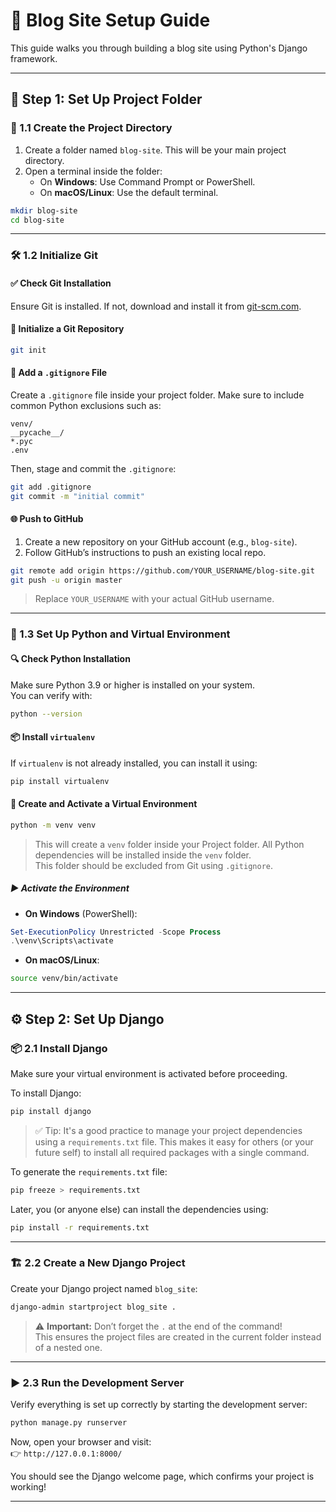 # 📝 Blog Site Setup Guide

This guide walks you through building a blog site using Python's Django framework.

---

## 🚀 Step 1: Set Up Project Folder

### 📁 1.1 Create the Project Directory

1. Create a folder named `blog-site`. This will be your main project directory.  
2. Open a terminal inside the folder:  
   - On **Windows**: Use Command Prompt or PowerShell.  
   - On **macOS/Linux**: Use the default terminal.

```bash
mkdir blog-site
cd blog-site
```

---

### 🛠️ 1.2 Initialize Git

#### ✅ Check Git Installation

Ensure Git is installed. If not, download and install it from [git-scm.com](https://git-scm.com/downloads).

#### 🔧 Initialize a Git Repository

```bash
git init
```

#### 📄 Add a `.gitignore` File

Create a `.gitignore` file inside your project folder. Make sure to include common Python exclusions such as:

```
venv/
__pycache__/
*.pyc
.env
```

Then, stage and commit the `.gitignore`:

```bash
git add .gitignore
git commit -m "initial commit"
```

#### 🌐 Push to GitHub

1. Create a new repository on your GitHub account (e.g., `blog-site`).
2. Follow GitHub’s instructions to push an existing local repo.

```bash
git remote add origin https://github.com/YOUR_USERNAME/blog-site.git
git push -u origin master
```

> Replace `YOUR_USERNAME` with your actual GitHub username.

---

### 🐍 1.3 Set Up Python and Virtual Environment

#### 🔍 Check Python Installation

Make sure Python 3.9 or higher is installed on your system.  
You can verify with:

```bash
python --version
```

#### 📦 Install `virtualenv`

If `virtualenv` is not already installed, you can install it using:

```bash
pip install virtualenv
```

#### 🧪 Create and Activate a Virtual Environment

```bash
python -m venv venv
```

> This will create a `venv` folder inside your Project folder.
> All Python dependencies will be installed inside the `venv` folder.  
> This folder should be excluded from Git using `.gitignore`.

##### ▶️ Activate the Environment

- **On Windows** (PowerShell):

```powershell
Set-ExecutionPolicy Unrestricted -Scope Process
.\venv\Scripts\activate
```

- **On macOS/Linux**:

```bash
source venv/bin/activate
```

---

## ⚙️ Step 2: Set Up Django

### 📦 2.1 Install Django

Make sure your virtual environment is activated before proceeding.

To install Django:

```bash
pip install django
```

> ✅ Tip: It's a good practice to manage your project dependencies using a `requirements.txt` file. This makes it easy for others (or your future self) to install all required packages with a single command.

To generate the `requirements.txt` file:

```bash
pip freeze > requirements.txt
```

Later, you (or anyone else) can install the dependencies using:

```bash
pip install -r requirements.txt
```

---

### 🏗️ 2.2 Create a New Django Project

Create your Django project named `blog_site`:

```bash
django-admin startproject blog_site .
```

> ⚠️ **Important:** Don’t forget the `.` at the end of the command!  
> This ensures the project files are created in the current folder instead of a nested one.

---

### ▶️ 2.3 Run the Development Server

Verify everything is set up correctly by starting the development server:

```bash
python manage.py runserver
```

Now, open your browser and visit:  
👉 `http://127.0.0.1:8000/`

You should see the Django welcome page, which confirms your project is working!

---
